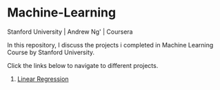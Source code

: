 # Machine-Learning
Stanford University | Andrew Ng' | Coursera  

In this repository, I discuss the projects i completed in Machine Learning Course by Stanford University.

Click the links below to navigate to different projects.
1.  [Linear Regression](Linear)